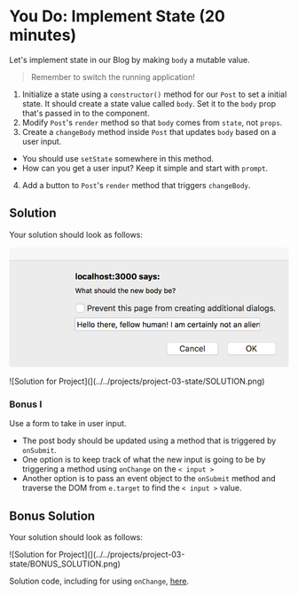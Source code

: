 # You Do: Implement State (20 minutes) #

Let's implement state in our Blog by making `body` a mutable value.
> Remember to switch the running application!

1. Initialize a state using a `constructor()` method for our `Post` to set a initial state. It should create a state value called `body`. Set it to the `body` prop that's passed in to the component.
2. Modify `Post`'s `render` method so that `body` comes from `state`, not `props`.
3. Create a `changeBody` method inside `Post` that updates `body` based on a user input.
  - You should use `setState` somewhere in this method.
  - How can you get a user input? Keep it simple and start with `prompt`.
4. Add a button to `Post`'s `render` method that triggers `changeBody`.

## Solution

Your solution should look as follows:

![Solution for Project](../../projects/project-03-state/SOLUTION_ALERT.png)

![Solution for Project](](../../projects/project-03-state/SOLUTION.png)

### Bonus I ###

Use a form to take in user input.

- The post body should be updated using a method that is triggered by `onSubmit`.
- One option is to keep track of what the new input is going to be by triggering a method using `onChange` on the `< input >`
- Another option is to pass an event object to the `onSubmit` method and traverse the DOM from `e.target` to find the `< input >` value.

## Bonus Solution

Your solution should look as follows:

![Solution for Project](](../../projects/project-03-state/BONUS_SOLUTION.png)

Solution code, including for using `onChange`, [here](https://git.generalassemb.ly/education-product/module-fe-framework-react/tree/master/projects/project-03-state).
